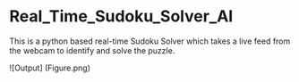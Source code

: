 # Real_Time_Sudoku_Solver_AI
This is a python based real-time Sudoku Solver which takes a live feed from the webcam to identify and solve the puzzle.

![Output] (Figure.png)
